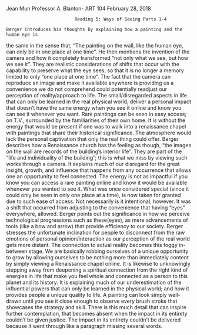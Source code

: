 Jean Mun
Professor A. Blanton- ART 104
February 28, 2018

 				              Reading 5: Ways of Seeing Parts 1-4
                      
	Berger introduces his thoughts by explaining how a painting and the human eye is 
  the same in the sense that, “The painting on the wall, like the human eye, can only
  be in one place at one time”. He then mentions the invention of the camera and how it 
  completely transformed “not only what we see, but how we see it”. They are realistic 
  considerations of shifts that occur with the capability to preserve what the eye sees,
  so that it is no longer a memory limited to only “one place at one time”. The fact that
  the camera can reproduce an image and make it available anywhere is providing us a 
  convenience we do not comprehend could potentially readjust our perception of 
  reality/approach to life. The small/disregarded aspects in life that can only be learned
  in the real physical world, deliver a personal impact that doesn’t have the same energy
  when you see it online and know you can see it whenever you want. Rare paintings can be 
  seen in easy access; on T.V., surrounded by the familiarities of their own home. It is 
  without the energy that would be present if one was to walk into a renaissance chapel 
  with paintings that share their historical significance. The atmosphere would lack the 
  personal captivation that only the real thing could offer. Berger describes how a
  Renaissance church has the feeling as though, “the images on the wall are records of the
  building’s interior life”. They are part of the “life and individuality of the building”;
  this is what we miss by viewing such works through a camera. It explains much of our 
  disregard for the great insight, growth, and influence that happens from any occurrence
  that allows one an opportunity to feel connected. The energy is not as impactful if you
  know you can access a rare painting online and know it would be available whenever you
  wanted to see it. What was once considered special (since it could only be seen in only 
  one place at a time), is now taken for granted due to such ease of access. Not necessarily
  is it intentional, however. It was a shift that occurred from adjusting to the convenience
  that having “eyes” everywhere, allowed. Berger points out the significance in how we perceive
  technological progressions such as these(eyes), as mere advancements of tools (like a bow and 
  arrow) that provide efficiency to our society. Berger stresses the unfortunate inclination for 
  people to disconnect from the raw emotions of personal opinion/interaction as our perception of
  the real world gets more distant. The connection to actual reality becomes this foggy in-between
  stage. We are basically robbing ourselves of a unique opportunity to grow by allowing ourselves
  to be nothing more than immediately content by simply viewing a Renaissance chapel online. It is 
  likewise to unknowingly stepping away from deepening a spiritual connection from the right kind of
  energies in life that make you feel whole and connected as a person to this planet and its history. 
  It is explaining much of our underestimation of the influential powers that can only be learned in
  the physical world; and how it provides people a unique quality to life. A painting can look simply 
  well-drawn until you see it close enough to observe every brush stroke that showcases the strategy
  and skill. There is this much detail that can inspire further contemplation, that becomes absent 
  when the impact in its entirety couldn’t be given justice. The impact in its entirety couldn’t be
  delivered because it went through like a paragraph missing several words.
